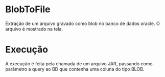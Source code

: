 # BlobToFile
Extração de um arquivo gravado como blob no banco de dados oracle. O arquivo é mostrado na tela.

# Execução
A execução é feita pela chamada de um arquivo JAR, passando como parâmetro a query ao BD que contenha uma coluna do tipo BLOB.
